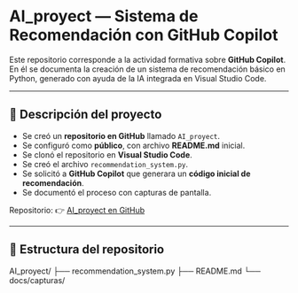 # AI_proyect — Sistema de Recomendación con GitHub Copilot

Este repositorio corresponde a la actividad formativa sobre **GitHub Copilot**.  
En él se documenta la creación de un sistema de recomendación básico en Python, generado con ayuda de la IA integrada en Visual Studio Code.

---

## 📌 Descripción del proyecto

- Se creó un **repositorio en GitHub** llamado `AI_proyect`.
- Se configuró como **público**, con archivo **README.md** inicial.
- Se clonó el repositorio en **Visual Studio Code**.
- Se creó el archivo `recommendation_system.py`.
- Se solicitó a **GitHub Copilot** que generara un **código inicial de recomendación**.
- Se documentó el proceso con capturas de pantalla.

Repositorio: 👉 [AI_proyect en GitHub](https://github.com/KeoCex/AI_proyect)

---

## 📂 Estructura del repositorio

AI_proyect/
├── recommendation_system.py
├── README.md
└── docs/capturas/